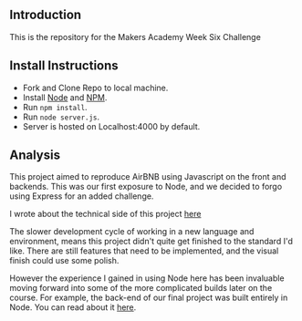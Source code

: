 ## Introduction

This is the repository for the Makers Academy Week Six Challenge

## Install Instructions

- Fork and Clone Repo to local machine.      
- Install [Node](https://nodejs.org/en/download/) and [NPM](http://blog.npmjs.org/post/85484771375/how-to-install-npm).      
- Run `npm install`.     
- Run `node server.js`.   
- Server is hosted on Localhost:4000 by default.   

## Analysis

This project aimed to reproduce AirBNB using Javascript on the front and backends. This was our first exposure to Node, and we decided to forgo using Express for an added challenge.

I wrote about the technical side of this project [here](http://TomStuart92.github.io/Node)

The slower development cycle of working in a new language and environment, means this project didn't quite get finished to the standard I'd like. There are still features that need to be implemented, and the visual finish could use some polish.

However the experience I gained in using Node here has been invaluable moving forward into some of the more complicated builds later on the course. For example, the back-end of our final project was built entirely in Node. You can read about it [here](http://tomstuart92.github.io/portfolio/Attendr/).
